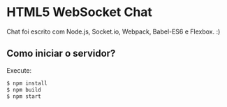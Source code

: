 # HTML5 WebSocket Chat

Chat foi escrito com Node.js, Socket.io, Webpack, Babel-ES6 e Flexbox. :)

## Como iniciar o servidor?

Execute:

```bash
$ npm install
$ npm build
$ npm start
```
